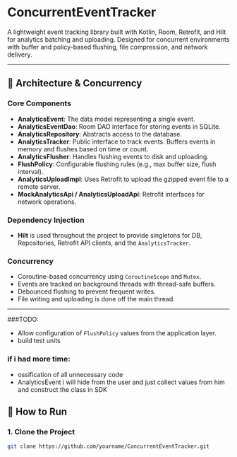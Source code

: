 # ConcurrentEventTracker

A lightweight event tracking library built with Kotlin, Room, Retrofit, and Hilt for analytics batching and uploading. Designed for concurrent environments with buffer and policy-based flushing, file compression, and network delivery.

---

## 🧠 Architecture & Concurrency

### Core Components

- **AnalyticsEvent**: The data model representing a single event.
- **AnalyticsEventDao**: Room DAO interface for storing events in SQLite.
- **AnalyticsRepository**: Abstracts access to the database.
- **AnalyticsTracker**: Public interface to track events. Buffers events in memory and flushes based on time or count.
- **AnalyticsFlusher**: Handles flushing events to disk and uploading.
- **FlushPolicy**: Configurable flushing rules (e.g., max buffer size, flush interval).
- **AnalyticsUploadImpl**: Uses Retrofit to upload the gzipped event file to a remote server.
- **MockAnalyticsApi / AnalyticsUploadApi**: Retrofit interfaces for network operations.

### Dependency Injection

- **Hilt** is used throughout the project to provide singletons for DB, Repositories, Retrofit API clients, and the `AnalyticsTracker`.

### Concurrency

- Coroutine-based concurrency using `CoroutineScope` and `Mutex`.
- Events are tracked on background threads with thread-safe buffers.
- Debounced flushing to prevent frequent writes.
- File writing and uploading is done off the main thread.

---

###TODO:
- Allow configuration of `FlushPolicy` values from the application layer.
- build test units


### if i had more time:
- ossification of all unnecessary code
- AnalyticsEvent i will hide from the user and just collect values from him and construct the class in SDK

## 🚀 How to Run

### 1. Clone the Project

```bash
git clone https://github.com/yourname/ConcurrentEventTracker.git
